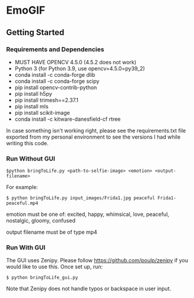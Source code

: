 # EmoGIF


## Getting Started

### Requirements and Dependencies
* MUST HAVE OPENCV 4.5.0 (4.5.2 does not work)
* Python 3 (for Python 3.9, use opencv=4.5.0=py39_2)
* conda install -c conda-forge dlib
* conda install -c conda-forge scipy
* pip install opencv-contrib-python
* pip install h5py
* pip install trimesh==2.37.1
* pip install mls
* pip install scikit-image
* conda install -c kitware-danesfield-cf rtree 

In case something isn't working right, please see the requirements.txt file exported from my personal environment to see the versions I had while writing this code.

### Run Without GUI

`$python bringToLife.py <path-to-selfie-image> <emotion> <output-filename>`

For example: 
  
`$ python bringToLife.py input_images/Frida1.jpg peaceful Frida1-peaceful.mp4`

emotion must be one of:  excited, happy, whimsical, love, peaceful, nostalgic, gloomy, confused

output filename must be of type mp4
  
### Run With GUI

The GUI uses Zenipy. Please follow https://github.com/poulp/zenipy if you would like to use this.  Once set up, run:
  
`$ python bringToLife_gui.py`
  
Note that Zenipy does not handle typos or backspace in user input.
  
